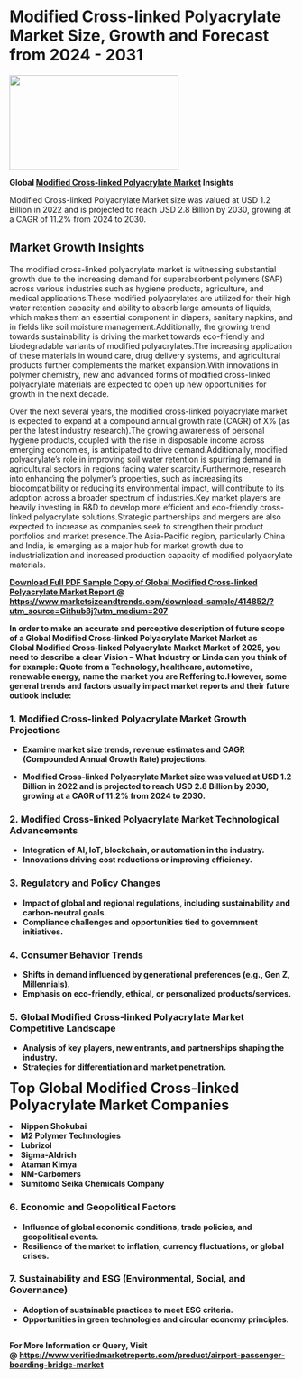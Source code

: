 <H1>Modified Cross-linked Polyacrylate Market Size, Growth and Forecast from 2024 - 2031</H1><img class="aligncenter size-medium wp-image-584254" src="https://thirdeyenews.in/wp-content/uploads/2024/09/Global-Market-Research-300x168.jpeg" alt="" width="300" height="168" /><p><strong>Global&nbsp;<a href="https://www.marketsizeandtrends.com/download-sample/414852/?utm_source=Github8j?utm_medium=207">Modified Cross-linked Polyacrylate Market</a> Insights</strong></p><p>Modified Cross-linked Polyacrylate Market size was valued at USD 1.2 Billion in 2022 and is projected to reach USD 2.8 Billion by 2030, growing at a CAGR of 11.2% from 2024 to 2030.</p><p><h2>Market Growth Insights</h2> <p>The modified cross-linked polyacrylate market is witnessing substantial growth due to the increasing demand for superabsorbent polymers (SAP) across various industries such as hygiene products, agriculture, and medical applications.These modified polyacrylates are utilized for their high water retention capacity and ability to absorb large amounts of liquids, which makes them an essential component in diapers, sanitary napkins, and in fields like soil moisture management.Additionally, the growing trend towards sustainability is driving the market towards eco-friendly and biodegradable variants of modified polyacrylates.The increasing application of these materials in wound care, drug delivery systems, and agricultural products further complements the market expansion.With innovations in polymer chemistry, new and advanced forms of modified cross-linked polyacrylate materials are expected to open up new opportunities for growth in the next decade.</p> <p><strong><a href="#"></a></strong></p> <p>Over the next several years, the modified cross-linked polyacrylate market is expected to expand at a compound annual growth rate (CAGR) of X% (as per the latest industry research).The growing awareness of personal hygiene products, coupled with the rise in disposable income across emerging economies, is anticipated to drive demand.Additionally, modified polyacrylate’s role in improving soil water retention is spurring demand in agricultural sectors in regions facing water scarcity.Furthermore, research into enhancing the polymer’s properties, such as increasing its biocompatibility or reducing its environmental impact, will contribute to its adoption across a broader spectrum of industries.Key market players are heavily investing in R&D to develop more efficient and eco-friendly cross-linked polyacrylate solutions.Strategic partnerships and mergers are also expected to increase as companies seek to strengthen their product portfolios and market presence.The Asia-Pacific region, particularly China and India, is emerging as a major hub for market growth due to industrialization and increased production capacity of modified polyacrylate materials.<p><strong><a href="#"></p><p><span class=""><strong>Download Full PDF Sample Copy of Global Modified Cross-linked Polyacrylate Market Report</strong> @ <a href="https://www.marketsizeandtrends.com/download-sample/414852/?utm_source=Github8j?utm_medium=207" target="_blank">https://www.marketsizeandtrends.com/download-sample/414852/?utm_source=Github8j?utm_medium=207</a></span></p><p>In order to make an accurate and perceptive description of future scope of a Global&nbsp;Modified Cross-linked Polyacrylate Market Market as Global&nbsp;Modified Cross-linked Polyacrylate Market Market of 2025, you need to describe a clear Vision &ndash; What Industry or Linda can you think of for example: Quote from a Technology, healthcare, automotive, renewable energy, name the market you are Reffering to.However, some general trends and factors usually impact market reports and their future outlook include:</p><h3>1.&nbsp;<strong>Modified Cross-linked Polyacrylate Market Growth Projections</strong></h3><ul><li>Examine market size trends, revenue estimates and CAGR (Compounded Annual Growth Rate) projections.</li><li><p>Modified Cross-linked Polyacrylate Market size was valued at USD 1.2 Billion in 2022 and is projected to reach USD 2.8 Billion by 2030, growing at a CAGR of 11.2% from 2024 to 2030.</p></li></ul><h3>2.&nbsp;<strong>Modified Cross-linked Polyacrylate Market Technological Advancements</strong></h3><ul><li>Integration of AI, IoT, blockchain, or automation in the industry.</li><li>Innovations driving cost reductions or improving efficiency.</li></ul><h3>3.&nbsp;<strong>Regulatory and Policy Changes</strong></h3><ul><li>Impact of global and regional regulations, including sustainability and carbon-neutral goals.</li><li>Compliance challenges and opportunities tied to government initiatives.</li></ul><h3>4.&nbsp;<strong>Consumer Behavior Trends</strong></h3><ul><li>Shifts in demand influenced by generational preferences (e.g., Gen Z, Millennials).</li><li>Emphasis on eco-friendly, ethical, or personalized products/services.</li></ul><h3>5.&nbsp;<strong>Global Modified Cross-linked Polyacrylate Market Competitive Landscape</strong></h3><ul><li>Analysis of key players, new entrants, and partnerships shaping the industry.</li><li>Strategies for differentiation and market penetration.</li></ul><p data-pm-slice="1 1 []"><span style="color: inherit; font-family: inherit; font-size: 25px;">Top Global Modified Cross-linked Polyacrylate Market Companies</span></p><div class="" data-test-id=""><p><li>Nippon Shokubai</li><li> M2 Polymer Technologies</li><li> Lubrizol</li><li> Sigma-Aldrich</li><li> Ataman Kimya</li><li> NM-Carbomers</li><li> Sumitomo Seika Chemicals Company</li></p></div><h3>6.&nbsp;<strong>Economic and Geopolitical Factors</strong></h3><ul><li>Influence of global economic conditions, trade policies, and geopolitical events.</li><li>Resilience of the market to inflation, currency fluctuations, or global crises.</li></ul><h3>7.&nbsp;<strong>Sustainability and ESG (Environmental, Social, and Governance)</strong></h3><ul><li>Adoption of sustainable practices to meet ESG criteria.</li><li>Opportunities in green technologies and circular economy principles.</li></ul><h2><strong style="font-size: 14px;">For More Information or Query, Visit @&nbsp;</strong><a style="background-color: #ffffff; font-size: 14px;" href="https://www.marketsizeandtrends.com/report/modified-cross-linked-polyacrylate-market/" target="_blank">https://www.verifiedmarketreports.com/product/airport-passenger-boarding-bridge-market</a></h2>